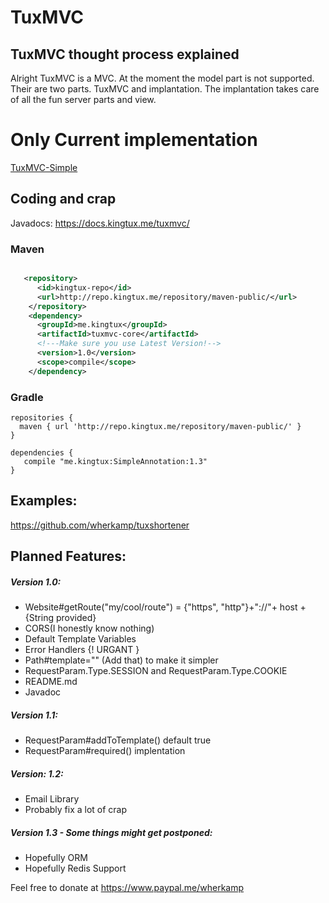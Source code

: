 # TuxMVC

## TuxMVC thought process explained
Alright TuxMVC is a MVC. At the moment the model part is not supported. 
Their are two parts. TuxMVC and implantation. The implantation takes care of all the fun server parts and view. 

# Only Current implementation
[TuxMVC-Simple](https://github.com/wherkamp/tuxmvc-simple)

## Coding and crap
Javadocs: https://docs.kingtux.me/tuxmvc/
### Maven
```xml

   <repository>
      <id>kingtux-repo</id>
      <url>http://repo.kingtux.me/repository/maven-public/</url>
    </repository>
    <dependency>
      <groupId>me.kingtux</groupId>
      <artifactId>tuxmvc-core</artifactId>
      <!---Make sure you use Latest Version!-->
      <version>1.0</version>
      <scope>compile</scope>
    </dependency>
```
### Gradle
```
repositories {
  maven { url 'http://repo.kingtux.me/repository/maven-public/' }
}

dependencies {
   compile "me.kingtux:SimpleAnnotation:1.3"
}
```
## Examples:
https://github.com/wherkamp/tuxshortener

## Planned Features: 
##### Version 1.0:
- Website#getRoute("my/cool/route") = {"https", "http"}+"://"+ host + {String provided}
- CORS(I honestly know nothing)
- Default Template Variables
- Error Handlers {! URGANT }
- Path#template="" (Add that) to make it simpler
-  RequestParam.Type.SESSION and RequestParam.Type.COOKIE
- README.md
- Javadoc
##### Version 1.1:
-  RequestParam#addToTemplate() default  true
- RequestParam#required() implentation
##### Version: 1.2:
- Email Library
- Probably fix a lot of crap
##### Version 1.3 - Some things might get postponed:
- Hopefully ORM
- Hopefully Redis Support



Feel free to donate at https://www.paypal.me/wherkamp